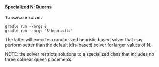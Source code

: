 #### Specialized N-Queens

To execute solver:

    gradle run --args 8
    gradle run --args '8 heuristic'
    
The latter will execute a randomized heuristic based solver that may perform
better than the default (dfs-based) solver for larger values of N.

NOTE: the solver restricts solutions to a specialized class that includes
no three colinear queen placements. 